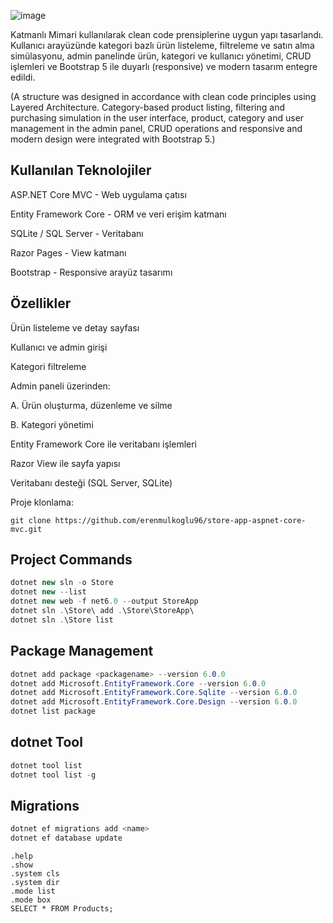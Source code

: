 


![image](https://github.com/user-attachments/assets/4b1b06a6-75a3-4734-9c40-642072fa2451)


Katmanlı Mimari kullanılarak clean code prensiplerine uygun yapı tasarlandı. Kullanıcı arayüzünde kategori bazlı ürün listeleme, filtreleme ve satın alma simülasyonu, admin panelinde ürün, kategori ve kullanıcı yönetimi, CRUD işlemleri ve Bootstrap 5 ile duyarlı (responsive) ve modern tasarım entegre edildi.

(A structure was designed in accordance with clean code principles using Layered Architecture. Category-based product listing, filtering and purchasing simulation in the user interface, product, category and user management in the admin panel, CRUD operations and responsive and modern design were integrated with Bootstrap 5.)


## Kullanılan Teknolojiler

ASP.NET Core MVC -	Web uygulama çatısı

Entity Framework Core -	ORM ve veri erişim katmanı

SQLite / SQL Server -	Veritabanı

Razor Pages -	View katmanı

Bootstrap -	Responsive arayüz tasarımı

## Özellikler

Ürün listeleme ve detay sayfası

 Kullanıcı ve admin girişi

 Kategori filtreleme

 Admin paneli üzerinden:
 
   A. Ürün oluşturma, düzenleme ve silme
   
   B. Kategori yönetimi
   
  Entity Framework Core ile veritabanı işlemleri
  
  Razor View ile sayfa yapısı

  Veritabanı desteği (SQL Server, SQLite)



Proje klonlama:

  ```
git clone https://github.com/erenmulkoglu96/store-app-aspnet-core-mvc.git

```

## Project Commands
```csharp
dotnet new sln -o Store
dotnet new --list
dotnet new web -f net6.0 --output StoreApp
dotnet sln .\Store\ add .\Store\StoreApp\
dotnet sln .\Store list
```

## Package Management
```csharp
dotnet add package <packagename> --version 6.0.0
dotnet add Microsoft.EntityFramework.Core --version 6.0.0
dotnet add Microsoft.EntityFramework.Core.Sqlite --version 6.0.0
dotnet add Microsoft.EntityFramework.Core.Design --version 6.0.0
dotnet list package
```

## dotnet Tool
```csharp
dotnet tool list
dotnet tool list -g
```

## Migrations
```csharp
dotnet ef migrations add <name>
dotnet ef database update
```

```sqlite
.help
.show
.system cls
.system dir
.mode list
.mode box
SELECT * FROM Products;
```
